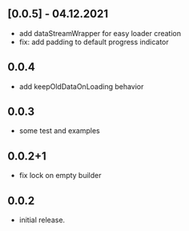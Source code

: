 ## [0.0.5] - 04.12.2021
* add dataStreamWrapper for easy loader creation
* fix: add padding to default progress indicator

## 0.0.4
* add keepOldDataOnLoading behavior

## 0.0.3
* some test and examples

## 0.0.2+1
* fix lock on empty builder

## 0.0.2
* initial release.
